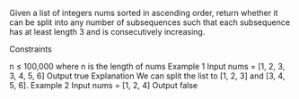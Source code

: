 Given a list of integers nums sorted in ascending order, return whether it can be split into any number of subsequences such that each subsequence has at least length 3 and is consecutively increasing.

Constraints

n ≤ 100,000 where n is the length of nums
Example 1
Input
nums = [1, 2, 3, 3, 4, 5, 6]
Output
true
Explanation
We can split the list to [1, 2, 3] and [3, 4, 5, 6].
Example 2
Input
nums = [1, 2, 4]
Output
false
